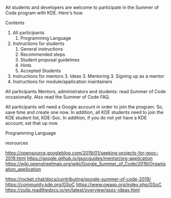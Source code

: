 All students and developers are welcome to participate in the Summer of Code program with KDE. Here's how.

Contents

1. All participants
	1. Programming Language
2. Instructions for students
	1. General instructions
	2. Recommended steps
	3. Student proposal guidelines
	4. Hints
	5. Accepted Students
3. Instructions for mentors
	3. Ideas
	3. Mentoring
	3. Signing up as a mentor
4. Instructions for module/application maintainers

All participants
Mentors, administrators and students: read Summer of Code occasionally. Also read the Summer of Code FAQ.

All participants will need a Google account in order to join the program. So, save time and create one now. In addition, all KDE students need to join the KDE student list, KDE-Soc. In addition, if you do not yet have a KDE account; set that up now.

Programming Language


resrources 

https://opensource.googleblog.com/2019/01/seeking-projects-for-gsoc-2019.html
https://google.github.io/gsocguides/mentor/org-application
https://wiki.openstreetmap.org/wiki/Google_Summer_of_Code/2019/Organisation_application


https://rocket.chat/docs/contributing/google-summer-of-code-2019/
https://community.kde.org/GSoC
https://www.owasp.org/index.php/GSoC
https://zulip.readthedocs.io/en/latest/overview/gsoc-ideas.html
